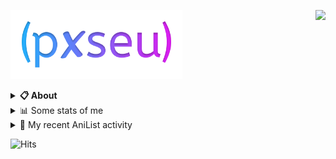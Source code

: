 <a href="https://discord.com/users/338718840873811979"><img align="right" src="https://lanyard-profile-readme.vercel.app/api/338718840873811979?bg=00000000" /></a>

<a href="https://pxseu.com/"><img src="./assets/logo.png" height="110" /></a>
<details>
  <summary><b>📋 About</b></summary>

  I make stuff. \
  Mostly with TypeScript. \
  You can probably find more on my website.

  [🌐 website](https://www.pxseu.com 'MY WEBSITEEEEEEEEEEEEEEEEE') \
  [📧 email](mailto:me@pxseu.com 'MY EMAILLLLLLLLLL')
</details>

<details>
  <summary>📊 Some stats of me</summary>
  
![My github stats!](https://github-readme-stats.vercel.app/api?username=pxseu&show_icons=true&custom_title=My%20Github%20Stats:&line_height=33&include_all_commits=true&bg_color=00000000&title_color=00CCAA&text_color=dddddd&hide_border=true&hide_title=true#gh-dark-mode-only) \
![My top langauges](https://github-readme-stats.vercel.app/api/top-langs?username=pxseu&show_icons=true&layout=compact&card_width=645&bg_color=00000000&title_color=00CCAA&text_color=dddddd&hide_border=true&hide_title=true#gh-dark-mode-only)
</details>

<details>
  <summary>🌸 My recent AniList activity</summary>
  
<!-- ANILIST_ACTIVITY:start -->

-   📺 Watched episode 1 - 2 of [Shikimori's Not Just a Cutie](https://anilist.co/anime/127911) (19:14, 30 April 2022)
-   📖 Read chapter 251 of [Tokyo Revengers](https://anilist.co/manga/102988) (08:40, 27 April 2022)
-   📖 Read chapter 9 of [Kimi ga Shinu made Ato 100-nichi](https://anilist.co/manga/105111) (10:01, 21 April 2022)
-   📖 Read chapter 250 of [Tokyo Revengers](https://anilist.co/manga/102988) (18:42, 20 April 2022)
-   📖 Read chapter 249 of [Tokyo Revengers](https://anilist.co/manga/102988) (20:56, 12 April 2022)

<!-- ANILIST_ACTIVITY:end -->
</details>



![Hits](https://hits.link/hits?url=https://github.com/pxseu&label=views&bgRight=ff69b4)


